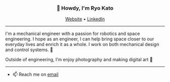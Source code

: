<h3 align="center">👋 Howdy, I'm Ryo Kato</h3>

<p align="center">
  <a href="theryokato.github.io">Website</a> •
  <a href="https://www.linkedin.com/in/ryokato-texasam/">LinkedIn</a>
</p>

---
I'm a mechanical engineer with a passion for robotics and space engineering. I hope as an engineer, I can help bring space closer to our everyday lives and enrich it as a whole. I work on both mechanical design and control systems. 🤖

Outside of engineering, I’m enjoy photography and making digital art 🎨 

---

- 📫 Reach me on [email](mailto:ryokato.inbox@gmail.com)
